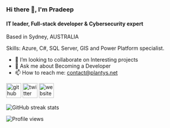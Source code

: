 ### Hi there 👋, I'm Pradeep
#### IT leader, Full-stack developer & Cybersecurity expert

Based in Sydney, AUSTRALIA

Skills: Azure, C#, SQL Server, GIS and Power Platform specialist.

- 👯 I’m looking to collaborate on Interesting projects 
- 💬 Ask me about Becoming a Developer 
- 📫 How to reach me: contact@plantys.net 


[<img src='https://cdn.jsdelivr.net/npm/simple-icons@3.0.1/icons/github.svg' alt='github' height='40'>](https://github.com/pmia)  [<img src='https://cdn.jsdelivr.net/npm/simple-icons@3.0.1/icons/twitter.svg' alt='twitter' height='40'>](https://twitter.com/@ps672890)  [<img src='https://cdn.jsdelivr.net/npm/simple-icons@3.0.1/icons/icloud.svg' alt='website' height='40'>](plantys.net)  

![GitHub streak stats](https://github-readme-streak-stats.herokuapp.com/?user=pmia)  

![Profile views](https://gpvc.arturio.dev/pmia)  
